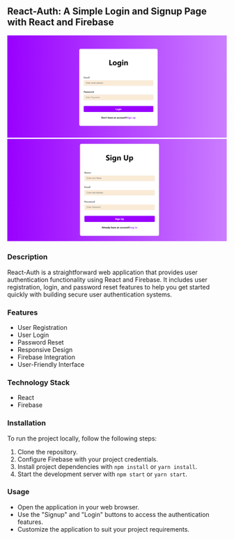 ## React-Auth: A Simple Login and Signup Page with React and Firebase

![First Screenshot](./public/first.png)
![Signup Screenshot](./public/signup.png)

### Description

React-Auth is a straightforward web application that provides user authentication functionality using React and Firebase. It includes user registration, login, and password reset features to help you get started quickly with building secure user authentication systems.

### Features

- User Registration
- User Login
- Password Reset
- Responsive Design
- Firebase Integration
- User-Friendly Interface

### Technology Stack

- React
- Firebase

### Installation

To run the project locally, follow the following steps:

1. Clone the repository.
2. Configure Firebase with your project credentials.
3. Install project dependencies with `npm install` or `yarn install`.
4. Start the development server with `npm start` or `yarn start`.

### Usage

- Open the application in your web browser.
- Use the "Signup" and "Login" buttons to access the authentication features.
- Customize the application to suit your project requirements.



